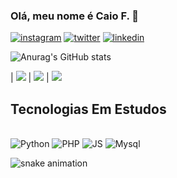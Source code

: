 ### Olá, meu nome é Caio F. 🤙

[![instagram](https://img.shields.io/badge/Instagram-E4405F?style=for-the-badge&logo=instagram&logoColor=white)](https://www.instagram.com/___eocaio___/)
[![twitter](https://img.shields.io/badge/Twitter-1DA1F2?style=for-the-badge&logo=twitter&logoColor=white)](https://x.com/CaioDevEnginner)
[![linkedin](https://img.shields.io/badge/LinkedIn-0077B5?style=for-the-badge&logo=linkedin&logoColor=white)](https://www.linkedin.com/in/caio-fernandes-73a88427a/)


![Anurag's GitHub stats](https://github-readme-stats.vercel.app/api?username=Caio-DevEnginner&show_icons=true&theme=radical)

| ![](http://github-profile-summary-cards.vercel.app/api/cards/repos-per-language?username=arthurspk&hide=Html&theme=nord_dark) | ![](http://github-profile-summary-cards.vercel.app/api/cards/most-commit-language?username=Caio-DevEnginner&theme=nord_dark)
| ![](http://github-profile-summary-cards.vercel.app/api/cards/profile-details?username=Caio-DevEnginner&theme=nord_dark) 

## Tecnologias Em Estudos
<div style="display: inline_block"><br/>
    <img aligne="center" alt="Python" src="https://img.shields.io/badge/Python-3776AB?style=for-the-badge&logo=python&logoColor=white"/>
    <img aligne="center" alt="PHP" src="https://img.shields.io/badge/PHP-777BB4?style=for-the-badge&logo=php&logoColor=white"/>
    <img aligne="center" alt="JS" src="https://img.shields.io/badge/JavaScript-F7DF1E?style=for-the-badge&logo=javascript&logoColor=black"/>
    <img aligne="center" alt="Mysql" src="https://img.shields.io/badge/MySQL-00000F?style=for-the-badge&logo=mysql&logoColor=white"/>
</div>

![snake animation](https://github.com/Caio-DevEnginner/Caio-DevEnginner/blob/output/github-contribution-grid-snake.svg)
